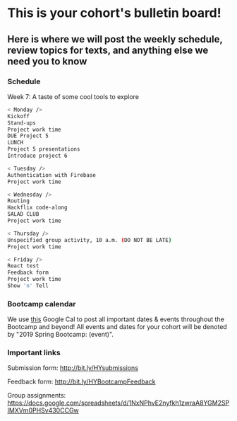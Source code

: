 # This is your cohort's bulletin board! 
## Here is where we will post the weekly schedule, review topics for texts, and anything else we need you to know

### Schedule

Week 7:  A taste of some cool tools to explore 

```bash
< Monday />
Kickoff
Stand-ups
Project work time
DUE Project 5 
LUNCH
Project 5 presentations
Introduce project 6

< Tuesday />
Authentication with Firebase
Project work time

< Wednesday />
Routing
Hackflix code-along
SALAD CLUB
Project work time

< Thursday />
Unspecified group activity, 10 a.m. (DO NOT BE LATE)
Project work time

< Friday />
React test
Feedback form
Project work time
Show 'n' Tell
```

<!-- ### General feedback from the mock tech test -->

### Bootcamp calendar
We use [this](https://calendar.google.com/calendar/embed?src=hackeryou.com_ckj6930nr6kraakaisos09cccs%40group.calendar.google.com&ctz=America%2FToronto) Google Cal to post all important dates & events throughout the Bootcamp and beyond! All events and dates for your cohort will be denoted by "2019 Spring Bootcamp: (event)".

### Important links
Submission form: http://bit.ly/HYsubmissions

Feedback form: http://bit.ly/HYBootcampFeedback

Group assignments: https://docs.google.com/spreadsheets/d/1NxNPhvE2nyfkh1zwraA8YGM2SPIMXVm0PHSv430CCGw

